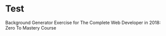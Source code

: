 # Test
Background Generator Exercise for The Complete Web Developer in 2018: Zero To Mastery Course
